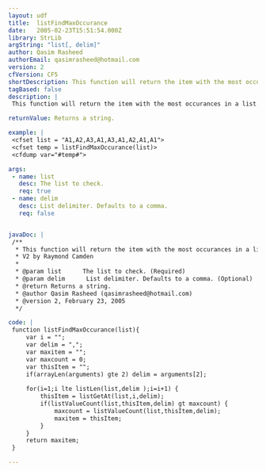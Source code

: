 ```yaml
---
layout: udf
title:  listFindMaxOccurance
date:   2005-02-23T15:51:54.000Z
library: StrLib
argString: "list[, delim]"
author: Qasim Rasheed
authorEmail: qasimrasheed@hotmail.com
version: 2
cfVersion: CF5
shortDescription: This function will return the item with the most occurances in a list.
tagBased: false
description: |
 This function will return the item with the most occurances in a list.

returnValue: Returns a string.

example: |
 <cfset list = "A1,A2,A3,A1,A3,A1,A2,A1,A1">
 <cfset temp = listFindMaxOccurance(list)>
 <cfdump var="#temp#">

args:
 - name: list
   desc: The list to check.
   req: true
 - name: delim
   desc: List delimiter. Defaults to a comma.
   req: false


javaDoc: |
 /**
  * This function will return the item with the most occurances in a list.
  * V2 by Raymond Camden
  * 
  * @param list      The list to check. (Required)
  * @param delim      List delimiter. Defaults to a comma. (Optional)
  * @return Returns a string. 
  * @author Qasim Rasheed (qasimrasheed@hotmail.com) 
  * @version 2, February 23, 2005 
  */

code: |
 function listFindMaxOccurance(list){
     var i = "";
     var delim = ",";
     var maxitem = "";
     var maxcount = 0;
     var thisItem = "";
     if(arrayLen(arguments) gte 2) delim = arguments[2];
         
     for(i=1;i lte listLen(list,delim );i=i+1) {
         thisItem = listGetAt(list,i,delim);
         if(listValueCount(list,thisItem,delim) gt maxcount) {
             maxcount = listValueCount(list,thisItem,delim);
             maxitem = thisItem;
         }
     }
     return maxitem;
 }

---
```


